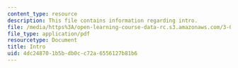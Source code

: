 ```yaml
---
content_type: resource
description: This file contains information regarding intro.
file: /media/https%3A/open-learning-course-data-rc.s3.amazonaws.com/3-024-electronic-optical-and-magnetic-properties-of-materials-spring-2013/4dc248701b5bdb0cc72a6556127b81b6_MIT3_024S13_2012lec1Intro.pdf
file_type: application/pdf
resourcetype: Document
title: Intro
uid: 4dc24870-1b5b-db0c-c72a-6556127b81b6
---
```


